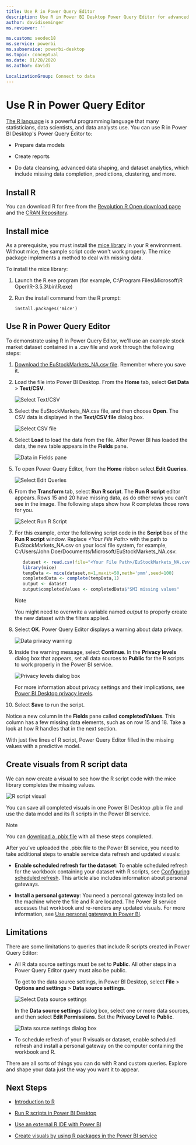 ```yaml
---
title: Use R in Power Query Editor
description: Use R in Power BI Desktop Power Query Editor for advanced analytics.
author: davidiseminger
ms.reviewer: ''

ms.custom: seodec18
ms.service: powerbi
ms.subservice: powerbi-desktop
ms.topic: conceptual
ms.date: 01/28/2020
ms.author: davidi

LocalizationGroup: Connect to data
---
```

# Use R in Power Query Editor

[The R language](https://mran.microsoft.com/documents/what-is-r) is a powerful programming language that many statisticians, data scientists, and data analysts use. You can use R in Power BI Desktop's Power Query Editor to:

* Prepare data models

* Create reports

* Do data cleansing, advanced data shaping, and dataset analytics, which include missing data completion, predictions, clustering, and more.  

## Install R

You can download R for free from the [Revolution R Open download page](https://mran.revolutionanalytics.com/download/) and the [CRAN Repository](https://cran.r-project.org/bin/windows/base/).

## Install mice

As a prerequisite, you must install the [mice library](https://www.rdocumentation.org/packages/mice/versions/3.5.0/topics/mice) in your R environment. Without mice, the sample script code won't work properly. The mice package implements a method to deal with missing data.

To install the mice library:

1. Launch the R.exe program (for example, C:\Program Files\Microsoft\R Open\R-3.5.3\bin\R.exe)  

2. Run the install command from the R prompt:

   ``` 
   install.packages('mice') 
   ```

## Use R in Power Query Editor

To demonstrate using R in Power Query Editor, we'll use an example stock market dataset contained in  a .csv file and work through the following steps:

1. [Download the EuStockMarkets_NA.csv file](https://download.microsoft.com/download/F/8/A/F8AA9DC9-8545-4AAE-9305-27AD1D01DC03/EuStockMarkets_NA.csv). Remember where you save it.

1. Load the file into Power BI Desktop. From the **Home** tab, select **Get Data** > **Text/CSV**.

   ![Select Text/CSV](media/desktop-r-in-query-editor/r-in-query-editor_1.png)

1. Select the EuStockMarkets_NA.csv file, and then choose **Open**. The CSV data is displayed in the **Text/CSV file** dialog box.

   ![Select CSV file](media/desktop-r-in-query-editor/r-in-query-editor_2.png)

1. Select **Load** to load the data from the file. After Power BI has loaded the data, the new table appears in the **Fields** pane.

   ![Data in Fields pane](media/desktop-r-in-query-editor/r-in-query-editor_3.png)

1. To open Power Query Editor, from the **Home** ribbon select **Edit Queries**.

   ![Select Edit Queries](media/desktop-r-in-query-editor/r-in-query-editor_4.png)

1. From the **Transform** tab, select **Run R script**. The **Run R script** editor appears. Rows 15 and 20 have missing data, as do other rows you can't see in the image. The following steps show how R completes those rows for you.

   ![Select Run R Script](media/desktop-r-in-query-editor/r-in-query-editor_5d.png)

1. For this example, enter the following script code in the **Script** box of the **Run R script** window. Replace *&lt;Your File Path&gt;* with the path to EuStockMarkets_NA.csv on your local file system, for example, C:/Users/John Doe/Documents/Microsoft/EuStockMarkets_NA.csv.

    ```r
       dataset <- read.csv(file="<Your File Path>/EuStockMarkets_NA.csv", header=TRUE, sep=",")
       library(mice)
       tempData <- mice(dataset,m=1,maxit=50,meth='pmm',seed=100)
       completedData <- complete(tempData,1)
       output <- dataset
       output$completedValues <- completedData$"SMI missing values"
    ```

    > [!NOTE]
    > You might need to overwrite a variable named *output* to properly create the new dataset with the filters applied.

7. Select **OK**. Power Query Editor displays a warning about data privacy.

   ![Data privacy warning](media/desktop-r-in-query-editor/r-in-query-editor_6.png)
8. Inside the warning message, select **Continue**. In the **Privacy levels** dialog box that appears, set all data sources to **Public** for the R scripts to work properly in the Power BI service. 

   ![Privacy levels dialog box](media/desktop-r-in-query-editor/r-in-query-editor_7.png)

   For more information about privacy settings and their implications, see [Power BI Desktop privacy levels](desktop-privacy-levels.md).

 9. Select **Save** to run the script. 

   Notice a new column in the **Fields** pane called **completedValues**. This column has a few missing data elements, such as on row 15 and 18. Take a look at how R handles that in the next section.

   With just five lines of R script, Power Query Editor filled in the missing values with a predictive model.

## Create visuals from R script data

We can now create a visual to see how the R script code with the mice library completes the missing values.

![R script visual](media/desktop-r-in-query-editor/r-in-query-editor_8a.png)

You can save all completed visuals in one Power BI Desktop .pbix file and use the data model and its R scripts in the Power BI service.

> [!NOTE]
> You can [download a .pbix file](https://download.microsoft.com/download/F/8/A/F8AA9DC9-8545-4AAE-9305-27AD1D01DC03/Complete%20Values%20with%20R%20in%20PQ.pbix) with all these steps completed.

After you've uploaded the .pbix file to the Power BI service, you need to take additional steps to enable service data refresh and updated visuals:  

* **Enable scheduled refresh for the dataset**: To enable scheduled refresh for the workbook containing your dataset with R scripts, see [Configuring scheduled refresh](refresh-scheduled-refresh.md). This article also includes information about personal gateways.

* **Install a personal gateway**: You need a personal gateway installed on the machine where the file and R are located. The Power BI service accesses that workbook and re-renders any updated visuals. For more information, see [Use personal gateways in Power BI](service-gateway-personal-mode.md).

## Limitations

There are some limitations to queries that include R scripts created in Power Query Editor:

* All R data source settings must be set to **Public**. All other steps in a Power Query Editor query must also be public. 

   To get to the data source settings, in Power BI Desktop, select **File** > **Options and settings** > **Data source settings**.

   ![Select Data source settings](media/desktop-r-in-query-editor/r-in-query-editor_9.png)

   In the **Data source settings** dialog box, select one or more data sources, and then select **Edit Permissions**. Set the **Privacy Level** to **Public**.

   ![Data source settings dialog box](media/desktop-r-in-query-editor/r-in-query-editor_10.png)  
  
* To schedule refresh of your R visuals or dataset, enable scheduled refresh and install a personal gateway on the computer containing the workbook and R. 

There are all sorts of things you can do with R and custom queries. Explore and shape your data just the way you want it to appear.

## Next Steps

* [Introduction to R](https://mran.microsoft.com/documents/what-is-r) 

* [Run R scripts in Power BI Desktop](desktop-r-scripts.md) 

* [Use an external R IDE with Power BI](desktop-r-ide.md) 

* [Create visuals by using R packages in the Power BI service](service-r-packages-support.md)
